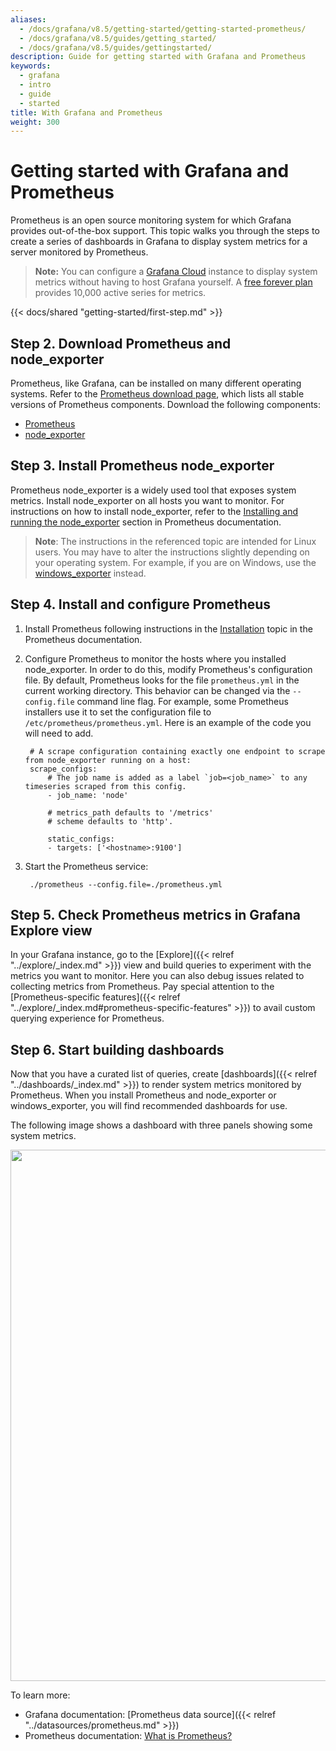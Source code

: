 ```yaml
---
aliases:
  - /docs/grafana/v8.5/getting-started/getting-started-prometheus/
  - /docs/grafana/v8.5/guides/getting_started/
  - /docs/grafana/v8.5/guides/gettingstarted/
description: Guide for getting started with Grafana and Prometheus
keywords:
  - grafana
  - intro
  - guide
  - started
title: With Grafana and Prometheus
weight: 300
---
```


# Getting started with Grafana and Prometheus

Prometheus is an open source monitoring system for which Grafana provides out-of-the-box support. This topic walks you through the steps to create a series of dashboards in Grafana to display system metrics for a server monitored by Prometheus.

> **Note:** You can configure a [Grafana Cloud](https://grafana.com/docs/grafana-cloud/) instance to display system metrics without having to host Grafana yourself. A [free forever plan](https://grafana.com/signup/cloud/connect-account?pg=gsdocs) provides 10,000 active series for metrics.

{{< docs/shared "getting-started/first-step.md" >}}

## Step 2. Download Prometheus and node_exporter

Prometheus, like Grafana, can be installed on many different operating systems. Refer to the [Prometheus download page](https://prometheus.io/download/), which lists all stable versions of Prometheus components. Download the following components:

- [Prometheus](https://prometheus.io/download/#prometheus)
- [node_exporter](https://prometheus.io/download/#node_exporter)

## Step 3. Install Prometheus node_exporter

Prometheus node_exporter is a widely used tool that exposes system metrics. Install node_exporter on all hosts you want to monitor. For instructions on how to install node_exporter, refer to the [Installing and running the node_exporter](https://prometheus.io/docs/guides/node-exporter/#installing-and-running-the-node-exporter) section in Prometheus documentation.

> **Note**: The instructions in the referenced topic are intended for Linux users. You may have to alter the instructions slightly depending on your operating system. For example, if you are on Windows, use the [windows_exporter](https://github.com/prometheus-community/windows_exporter) instead.

## Step 4. Install and configure Prometheus

1. Install Prometheus following instructions in the [Installation](https://prometheus.io/docs/prometheus/latest/installation/) topic in the Prometheus documentation.

1. Configure Prometheus to monitor the hosts where you installed node_exporter. In order to do this, modify Prometheus's configuration file. By default, Prometheus looks for the file `prometheus.yml` in the current working directory. This behavior can be changed via the `--config.file` command line flag. For example, some Prometheus installers use it to set the configuration file to `/etc/prometheus/prometheus.yml`. Here is an example of the code you will need to add.

   ```
    # A scrape configuration containing exactly one endpoint to scrape from node_exporter running on a host:
    scrape_configs:
        # The job name is added as a label `job=<job_name>` to any timeseries scraped from this config.
        - job_name: 'node'

        # metrics_path defaults to '/metrics'
        # scheme defaults to 'http'.

        static_configs:
        - targets: ['<hostname>:9100']
   ```

1. Start the Prometheus service:
   ```
    ./prometheus --config.file=./prometheus.yml
   ```

## Step 5. Check Prometheus metrics in Grafana Explore view

In your Grafana instance, go to the [Explore]({{< relref "../explore/_index.md" >}}) view and build queries to experiment with the metrics you want to monitor. Here you can also debug issues related to collecting metrics from Prometheus. Pay special attention to the [Prometheus-specific features]({{< relref "../explore/_index.md#prometheus-specific-features" >}}) to avail custom querying experience for Prometheus.

## Step 6. Start building dashboards

Now that you have a curated list of queries, create [dashboards]({{< relref "../dashboards/_index.md" >}}) to render system metrics monitored by Prometheus. When you install Prometheus and node_exporter or windows_exporter, you will find recommended dashboards for use.

The following image shows a dashboard with three panels showing some system metrics.

<img width="850px" src="/static/img/docs/getting-started/simple_grafana_prom_dashboard.png" caption="Prometheus dashboards" >

To learn more:

- Grafana documentation: [Prometheus data source]({{< relref "../datasources/prometheus.md" >}})
- Prometheus documentation: [What is Prometheus?](https://prometheus.io/docs/introduction/overview/)
